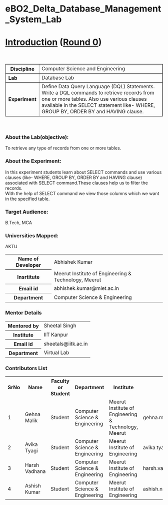 # eBO2_Delta_Database_Management_System_Lab

<html>
<head>
</head>
<body >
   <h1><b> <u>Introduction</u> (<u>Round 0</u>)  </b></h1>
   <br>
   <table border="1%">
   	<tr><th> Discipline</th> <td>Computer Science and Engineering</td></tr>
   	<tr><th align="left"> Lab</th><td>Database Lab</td></tr>
   	<tr><th>Experiment</th><td>Define Data Query Language (DQL) Statements.<br> Write a DQL commands to retrieve records from one or more tables. Also use various clauses available in the SELECT statement like- WHERE, GROUP BY, ORDER BY and HAVING clause.</td></tr>
   </table>
   <br>
   	<h3>About the Lab(objective):</h3>	
   	<p>To retrieve any type of records from one or more tables.</p>
   	<h3>About the Experiment:</h3>
   	<p>In this experiment students learn about SELECT commands and use various clauses (like- WHERE, GROUP BY, ORDER BY and HAVING clause) associated with SELECT    command.These clauses help us to filter the records. <br>With the help of SELECT command we view those columns which we want in the specified table. </p>
   	<h3>Target Audience:</h3>
   	<p>B.Tech, MCA</p>
   	<h3>Universities Mapped:</h3>
	<p>AKTU</p>
   
   <table>
   	<tr><th>Name of Developer</th><td>Abhishek Kumar</td></tr>
   	<tr><th>Insrtitute</th><td>Meerut Institute of Engineering & Technology, Meerut</td></tr>
   	<tr><th>Email id</th> <td>abhishek.kumar@miet.ac.in</td></tr>
    <tr><th>Department</th><td>Computer Science & Engineering</td></tr>
  

   </table>
    <h3>Mentor Details</h3>
    <table>
    	<tr><th>Mentored by</th><td>Sheetal Singh</td></tr>
    	<tr><th>Institute</th><td>IIT Kanpur</td></tr>
    	<tr><TH>Email id</TH><td>sheetals@iitk.ac.in</td></tr>
    	<tr><th>Department</th><td>Virtual Lab</td></tr>
    </table> 
        <h3>Contributors List</h3>
          <table>
     	<tr><th>SrNo</th><th>Name</th><th>Faculty or Student</th><th>Department</th><th>Institute</th><th>Email id</th></tr> 	 
     	<tr><td>1</td><td>Gehna Malik</td><td>Student</td><td>Computer Science & Engineering</td><td>Meerut Institute of Engineering & Technology, Meerut</td><td>gehna.malik.cs.2018@miet.ac.in</td></tr>      
       <tr><td>2</td><td>Avika Tyagi </td><td>Student</td>
       	<td>Computer Science & Engineering</td><td>Meerut Institute of Engineering </td><td>avika.tyagi.cs.2018@miet.ac.in</td></tr>      
      <tr><td>3</td><td>Harsh Vadhana</td><td>Student</td>
       	<td>Computer Science & Engineering</td><td>Meerut Institute of Engineering </td><td>harsh.vardhana.cs.2018@miet.ac.in</td></tr>
        <tr><td>4</td><td>Ashish  Kumar</td><td>Student</td>
        	<td>Computer Science & Engineering</td><td>Meerut Institute of Engineering </td><td>ashish.niwas.cs.2018@miet.ac.in</td></tr>
     	     </table>
</body>
</html>
